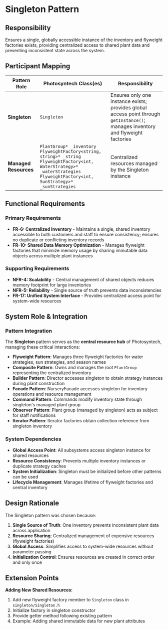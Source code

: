 # Singleton Pattern

## Responsibility
Ensures a single, globally accessible instance of the inventory and flyweight factories exists, providing centralized access to shared plant data and preventing inconsistent state across the system.

## Participant Mapping

| Pattern Role | Photosyntech Class(es) | Responsibility |
|--------------|------------------------|----------------|
| **Singleton** | `Singleton` | Ensures only one instance exists; provides global access point through `getInstance()`; manages inventory and flyweight factories |
| **Managed Resources** | `PlantGroup* _inventory`<br>`FlyweightFactory<string, string>* _string`<br>`FlyweightFactory<int, WaterStrategy>* _waterStrategies`<br>`FlyweightFactory<int, SunStrategy>* _sunStrategies` | Centralized resources managed by the Singleton instance |

## Functional Requirements

### Primary Requirements
- **FR-6: Centralized Inventory** - Maintains a single, shared inventory accessible to both customers and staff to ensure consistency; ensures no duplicate or conflicting inventory records
- **FR-10: Shared Data Memory Optimization** - Manages flyweight factories that minimize memory usage by sharing immutable data objects across multiple plant instances

### Supporting Requirements
- **NFR-4: Scalability** - Central management of shared objects reduces memory footprint for large inventories
- **NFR-5: Reliability** - Single source of truth prevents data inconsistencies
- **FR-17: Unified System Interface** - Provides centralized access point for system-wide resources

## System Role & Integration

### Pattern Integration
The **Singleton** pattern serves as the **central resource hub** of Photosyntech, managing these critical interactions:

- **Flyweight Pattern**: Manages three flyweight factories for water strategies, sun strategies, and season names
- **Composite Pattern**: Owns and manages the root `PlantGroup` representing the centralized inventory
- **Builder Pattern**: Director accesses singleton to obtain strategy instances during plant construction
- **Facade Pattern**: NurseryFacade accesses singleton for inventory operations and resource management
- **Command Pattern**: Commands modify inventory state through singleton's managed plant group
- **Observer Pattern**: Plant group (managed by singleton) acts as subject for staff notifications
- **Iterator Pattern**: Iterator factories obtain collection reference from singleton inventory

### System Dependencies
- **Global Access Point**: All subsystems access singleton instance for shared resources
- **Resource Consistency**: Prevents multiple inventory instances or duplicate strategy caches
- **System Initialization**: Singleton must be initialized before other patterns can be used
- **Lifecycle Management**: Manages lifetime of flyweight factories and central inventory

## Design Rationale

The Singleton pattern was chosen because:
1. **Single Source of Truth**: One inventory prevents inconsistent plant data across application
2. **Resource Sharing**: Centralized management of expensive resources (flyweight factories)
3. **Global Access**: Simplifies access to system-wide resources without parameter passing
4. **Initialization Control**: Ensures resources are created in correct order and only once

## Extension Points

**Adding New Shared Resources:**
1. Add new flyweight factory member to `Singleton` class in `singleton/Singleton.h`
2. Initialize factory in singleton constructor
3. Provide getter method following existing pattern
4. Example: Adding shared immutable data for new plant attributes
